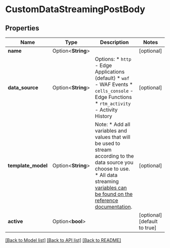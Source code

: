 # CustomDataStreamingPostBody

## Properties

Name | Type | Description | Notes
------------ | ------------- | ------------- | -------------
**name** | Option<**String**> |  | [optional]
**data_source** | Option<**String**> | Options:  * `http` - Edge Applications (default)  * `waf` - WAF Events  * `cells_console` - Edge Functions  * `rtm_activity` - Activity History    | [optional]
**template_model** | Option<**String**> | Note:  * Add all variables and values that will be used to stream according to the data source you choose to use.    * All data streaming [variables can be found on the reference documentation](https://www.azion.com/en/documentation/products/data-streaming/#selecting-data-sources).    | [optional]
**active** | Option<**bool**> |  | [optional][default to true]

[[Back to Model list]](../README.md#documentation-for-models) [[Back to API list]](../README.md#documentation-for-api-endpoints) [[Back to README]](../README.md)


